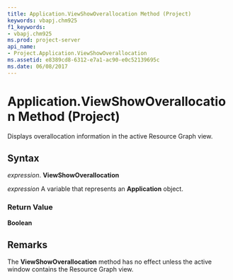 ```yaml
---
title: Application.ViewShowOverallocation Method (Project)
keywords: vbapj.chm925
f1_keywords:
- vbapj.chm925
ms.prod: project-server
api_name:
- Project.Application.ViewShowOverallocation
ms.assetid: e8389cd8-6312-e7a1-ac90-e0c52139695c
ms.date: 06/08/2017
---
```



# Application.ViewShowOverallocation Method (Project)

Displays overallocation information in the active Resource Graph view.


## Syntax

 _expression_. **ViewShowOverallocation**

 _expression_ A variable that represents an **Application** object.


### Return Value

 **Boolean**


## Remarks

The **ViewShowOverallocation** method has no effect unless the active window contains the Resource Graph view.


